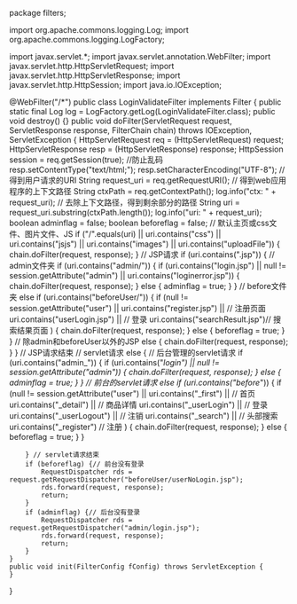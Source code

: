 package filters;

import org.apache.commons.logging.Log;
import org.apache.commons.logging.LogFactory;

import javax.servlet.*;
import javax.servlet.annotation.WebFilter;
import javax.servlet.http.HttpServletRequest;
import javax.servlet.http.HttpServletResponse;
import javax.servlet.http.HttpSession;
import java.io.IOException;

@WebFilter("/*")
public class LoginValidateFilter implements Filter {
	public static final Log log = LogFactory.getLog(LoginValidateFilter.class);
	public void destroy() {}
	public void doFilter(ServletRequest request, ServletResponse response, FilterChain chain)
			throws IOException, ServletException {
		HttpServletRequest req = (HttpServletRequest) request;
		HttpServletResponse resp = (HttpServletResponse) response;
		HttpSession session = req.getSession(true);
		//防止乱码
		resp.setContentType("text/html;");
		resp.setCharacterEncoding("UTF-8");
		// 得到用户请求的URI
		String request_uri = req.getRequestURI();
		// 得到web应用程序的上下文路径
		String ctxPath = req.getContextPath();
		log.info("ctx: " + request_uri);
		// 去除上下文路径，得到剩余部分的路径
		String uri = request_uri.substring(ctxPath.length());
		log.info("uri: " + request_uri);
		boolean adminflag = false;
		boolean beforeflag = false;
		// 默认主页或css文件、图片文件、JS
		if ("/".equals(uri) || uri.contains("css") || uri.contains("jsjs") || uri.contains("images") || uri.contains("uploadFile")) {
			chain.doFilter(request, response);
		}
		// JSP请求
		if (uri.contains(".jsp")) {
			// admin文件夹
			if (uri.contains("admin/")) {
				if (uri.contains("login.jsp") || null != session.getAttribute("admin")
						|| uri.contains("loginerror.jsp")) {
					chain.doFilter(request, response);
				} else {
					adminflag = true;
				}
			}
			// before文件夹
			else if (uri.contains("beforeUser/")) {
				if (null != session.getAttribute("user") || uri.contains("register.jsp") || // 注册页面
						uri.contains("userLogin.jsp") || // 登录
						uri.contains("searchResult.jsp")// 搜索结果页面
				) {
					chain.doFilter(request, response);
				} else {
					beforeflag = true;
				}
			}
			// 除admin和beforeUser以外的JSP
			else {
				chain.doFilter(request, response);
			}
		} // JSP请求结束
			// servlet请求
		else {
			// 后台管理的servlet请求
			if (uri.contains("admin_")) {
				if (uri.contains("_login") || null != session.getAttribute("admin")) {
					chain.doFilter(request, response);
				} else {
					adminflag = true;
				}
			}
			// 前台的servlet请求
			else if (uri.contains("before_")) {
				if (null != session.getAttribute("user") || uri.contains("_first") || // 首页
						uri.contains("_detail") || // 商品详情
						uri.contains("_userLogin") || // 登录
						uri.contains("_userLogout") || // 注销
						uri.contains("_search") || // 头部搜索
						uri.contains("_register") // 注册
				) {
					chain.doFilter(request, response);
				} else {
					beforeflag = true;
				}
			}

		} // servlet请求结束
		if (beforeflag) {// 前台没有登录
			RequestDispatcher rds = request.getRequestDispatcher("beforeUser/userNoLogin.jsp");
			rds.forward(request, response);
			return;
		}
		if (adminflag) {// 后台没有登录
			RequestDispatcher rds = request.getRequestDispatcher("admin/login.jsp");
			rds.forward(request, response);
			return;
		}
	}
	public void init(FilterConfig fConfig) throws ServletException {
	}
}
